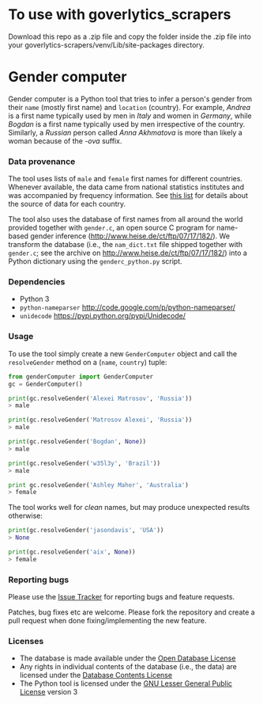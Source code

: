 # To use with goverlytics_scrapers

Download this repo as a .zip file and copy the folder inside the .zip file into your goverlytics-scrapers/venv/Lib/site-packages directory.

# Gender computer

Gender computer is a Python tool that tries to infer a person's gender from their `name` (mostly first name) and `location` (country). For example, *Andrea* is a first name typically used by men in *Italy* and women in *Germany*, while *Bogdan* is a first name typically used by men irrespective of the country. Similarly, a *Russian* person called *Anna Akhmatova* is more than likely a woman because of the *-ova* suffix.

### Data provenance

The tool uses lists of `male` and `female` first names for different countries. Whenever available, the data came from national statistics institutes and was accompanied by frequency information. See [this list](https://github.com/tue-mdse/genderComputer/blob/master/nameLists/nameLists.md) for details about the source of data for each country.

The tool also uses the database of first names from all around the world provided together with `gender.c`, an open source C program for name-based gender inference (http://www.heise.de/ct/ftp/07/17/182/). We transform the database (i.e., the `nam_dict.txt` file shipped together with `gender.c`; see the archive on http://www.heise.de/ct/ftp/07/17/182/) into a Python dictionary using the `genderc_python.py` script.


### Dependencies

- Python 3
- `python-nameparser` http://code.google.com/p/python-nameparser/
- `unidecode` https://pypi.python.org/pypi/Unidecode/

### Usage

To use the tool simply create a new `GenderComputer` object and call the `resolveGender` method on a (`name`, `country`) tuple:

```python
from genderComputer import GenderComputer
gc = GenderComputer()

print(gc.resolveGender('Alexei Matrosov', 'Russia'))
> male

print(gc.resolveGender('Matrosov Alexei', 'Russia'))
> male

print(gc.resolveGender('Bogdan', None))
> male

print(gc.resolveGender('w35l3y', 'Brazil'))
> male

print gc.resolveGender('Ashley Maher', 'Australia')
> female
```

The tool works well for *clean* names, but may produce unexpected results otherwise:

```python
print(gc.resolveGender('jasondavis', 'USA'))
> None

print(gc.resolveGender('aix', None))
> female
```

### Reporting bugs

Please use the [Issue Tracker](https://github.com/tue-mdse/genderComputer/issues) for reporting bugs and feature requests.

Patches, bug fixes etc are welcome. Please fork the repository and create a pull request when done fixing/implementing the new feature.

### Licenses

- The database is made available under the [Open Database License](http://opendatacommons.org/licenses/odbl/1.0/)
- Any rights in individual contents of the database (i.e., the data) are licensed under the [Database Contents License](http://opendatacommons.org/licenses/dbcl/1.0/)
- The Python tool is licensed under the [GNU Lesser General Public License](http://www.gnu.org/licenses/lgpl.txt) version 3
